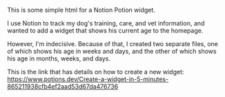 This is some simple html for a Notion Potion widget.

I use Notion to track my dog's training, care, and vet information, and wanted to add a widget that shows his current age to the homepage.

However, I'm indecisive. Because of that, I created two separate files, one of which shows his age in weeks and days, and the other of which shows his age in months, weeks, and days.

This is the link that has details on how to create a new widget: https://www.potions.dev/Create-a-widget-in-5-minutes-865211938cfb4ef2aad53d67da476736
